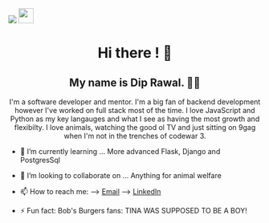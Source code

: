 <img src="https://giphy.com/gifs/MdA16VIoXKKxNE8Stk/html5" />

<img src="https://raw.githubusercontent.com/<OWNER>/<OWNER>/master/<GIF_NAME>.gif" width="30px">

<h1 align="center"> Hi there ! 👋</h1>
<h2 align="center">My name is Dip Rawal. 👋🤓</h2>
<p align="center">I'm a software developer and mentor. I'm a big fan of backend development however I've worked on full stack most of the time. I love JavaScript and Python as my key langauges and what I see as having the most growth and flexibilty. I love animals, watching the good ol TV and just sitting on 9gag when I'm not in the trenches of codewar 3.</p>


- 🌱 I’m currently learning ...
More advanced Flask, Django and PostgresSql

- 👯 I’m looking to collaborate on ...
Anything for animal welfare

- 📫 How to reach me: 
--> <a href='mailto:diprawal@hotmail.com'>Email</a>
--> <a href='https://www.linkedin.com/in/dip-rawal-35b9a160/'>LinkedIn</a>


- ⚡ Fun fact: Bob's Burgers fans: TINA WAS SUPPOSED TO BE A BOY!
